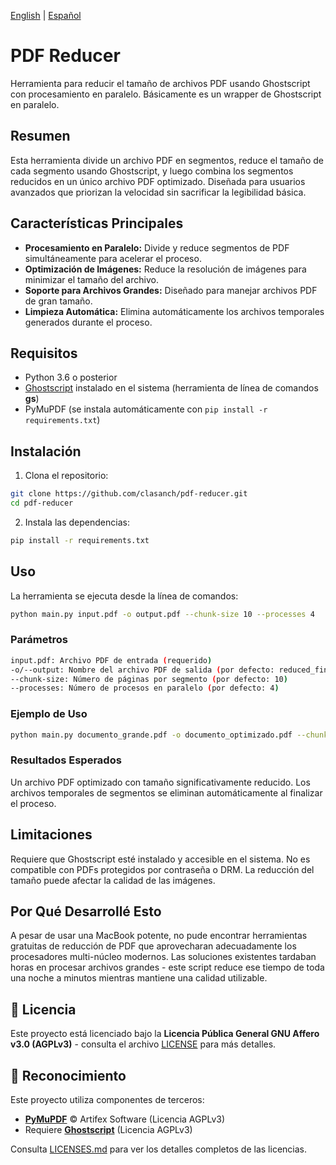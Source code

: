 [English](../../README.md) | [Español](#)  

# PDF Reducer 
Herramienta para reducir el tamaño de archivos PDF usando Ghostscript con procesamiento en paralelo. Básicamente es un wrapper de Ghostscript en paralelo.

## Resumen
Esta herramienta divide un archivo PDF en segmentos, reduce el tamaño de cada segmento usando Ghostscript, y luego combina los segmentos reducidos en un único archivo PDF optimizado. Diseñada para usuarios avanzados que priorizan la velocidad sin sacrificar la legibilidad básica.

## Características Principales
- **Procesamiento en Paralelo:** Divide y reduce segmentos de PDF simultáneamente para acelerar el proceso.
- **Optimización de Imágenes:** Reduce la resolución de imágenes para minimizar el tamaño del archivo.
- **Soporte para Archivos Grandes:** Diseñado para manejar archivos PDF de gran tamaño.
- **Limpieza Automática:** Elimina automáticamente los archivos temporales generados durante el proceso.

## Requisitos
- Python 3.6 o posterior
- [Ghostscript](https://www.ghostscript.com/) instalado en el sistema (herramienta de línea de comandos **gs**)
- PyMuPDF (se instala automáticamente con `pip install -r requirements.txt`)

## Instalación
1. Clona el repositorio:
```bash
git clone https://github.com/clasanch/pdf-reducer.git
cd pdf-reducer
```
2. Instala las dependencias:
```bash
pip install -r requirements.txt
```

## Uso
La herramienta se ejecuta desde la línea de comandos:
```bash
python main.py input.pdf -o output.pdf --chunk-size 10 --processes 4
```

### Parámetros
```bash
input.pdf: Archivo PDF de entrada (requerido)
-o/--output: Nombre del archivo PDF de salida (por defecto: reduced_final_file.pdf)
--chunk-size: Número de páginas por segmento (por defecto: 10)
--processes: Número de procesos en paralelo (por defecto: 4)
```

### Ejemplo de Uso
```bash
python main.py documento_grande.pdf -o documento_optimizado.pdf --chunk-size 5 --processes 2
```

### Resultados Esperados
Un archivo PDF optimizado con tamaño significativamente reducido.
Los archivos temporales de segmentos se eliminan automáticamente al finalizar el proceso.

## Limitaciones
Requiere que Ghostscript esté instalado y accesible en el sistema.
No es compatible con PDFs protegidos por contraseña o DRM.
La reducción del tamaño puede afectar la calidad de las imágenes.

## Por Qué Desarrollé Esto
A pesar de usar una MacBook potente, no pude encontrar herramientas gratuitas de reducción de PDF que aprovecharan adecuadamente los procesadores multi-núcleo modernos. Las soluciones existentes tardaban horas en procesar archivos grandes - este script reduce ese tiempo de toda una noche a minutos mientras mantiene una calidad utilizable.

## 📜 Licencia

Este proyecto está licenciado bajo la **Licencia Pública General GNU Affero v3.0 (AGPLv3)** - consulta el archivo [LICENSE](../../LICENSE) para más detalles.

## 📜 Reconocimiento
Este proyecto utiliza componentes de terceros:
- **[PyMuPDF](https://github.com/pymupdf/PyMuPDF)** © Artifex Software (Licencia AGPLv3)
- Requiere **[Ghostscript](https://www.ghostscript.com/)** (Licencia AGPLv3)

Consulta [LICENSES.md](../../LICENSES.md) para ver los detalles completos de las licencias.